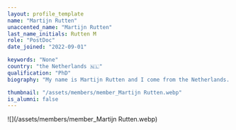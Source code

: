 ```yaml
---
layout: profile_template
name: "Martijn Rutten"
unaccented_name: "Martijn Rutten"
last_name_initials: Rutten M
role: "PostDoc"
date_joined: "2022-09-01"

keywords: "None"
country: "the Netherlands 🇳🇱"
qualification: "PhD"
biography: "My name is Martijn Rutten and I come from the Netherlands. I did my BSc (University College Maastricht, a Liberal Arts and Sciences programme) and my MSc (Biomedical Sciences) at Maastricht University. During my MSc, I pursued internships in the laboratories of prof. dr. Cor Calkhoven (European Research Institute for the Biology of Ageing (ERIBA)) and prof. dr. Marianne Rots (Department of Pathology and Medical Biology) at the University Medical Center Groningen (UMCG). In September 2017, I started my PhD in the Department of Pediatrics in the UMCG under the supervision of dr. Maaike Oosterveer and prof. dr. Bart van de Sluis. In my PhD, I focused on metabolic imbalance-driven tumorigenesis in the inborn error of metabolism Glycogen Storage Disease type Ia (GSD Ia), especially focussing on understanding the role of phenotypic heterogeneity and nutrient sensors (specifically ChREBP and SIRT1). In September 2022, I started as a postdoctoral researcher in Marco Demaria’s lab, where I will mainly focus on characterizing the effects of (intermittent) hypoxia and hypoxia-mimetic compounds in relation to senescence."

thumbnail: "/assets/members/member_Martijn Rutten.webp"
is_alumni: false
---
```


 ![](/assets/members/member_Martijn Rutten.webp)

 